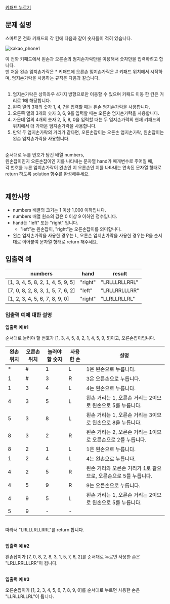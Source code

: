 <a href="https://programmers.co.kr/learn/courses/30/lessons/67256">키패드 누르기</a>

## 문제 설명

스마트폰 전화 키패드의 각 칸에 다음과 같이 숫자들이 적혀 있습니다.<br />

![kakao_phone1](https://user-images.githubusercontent.com/55906697/135719107-cf622a3d-8e2f-4767-b4da-3141a00ee320.png)

이 전화 키패드에서 왼손과 오른손의 엄지손가락만을 이용해서 숫자만을 입력하려고 합니다.<br />
맨 처음 왼손 엄지손가락은 \* 키패드에 오른손 엄지손가락은 # 키패드 위치에서 시작하며, 엄지손가락을 사용하는 규칙은 다음과 같습니다.<br /><br />

1. 엄지손가락은 상하좌우 4가지 방향으로만 이동할 수 있으며 키패드 이동 한 칸은 거리로 1에 해당합니다.
2. 왼쪽 열의 3개의 숫자 1, 4, 7을 입력할 때는 왼손 엄지손가락을 사용합니다.
3. 오른쪽 열의 3개의 숫자 3, 6, 9를 입력할 때는 오른손 엄지손가락을 사용합니다.<br />
4. 가운데 열의 4개의 숫자 2, 5, 8, 0을 입력할 때는 두 엄지손가락의 현재 키패드의 위치에서 더 가까운 엄지손가락을 사용합니다.<br />
5. 만약 두 엄지손가락의 거리가 같다면, 오른손잡이는 오른손 엄지손가락, 왼손잡이는 왼손 엄지손가락을 사용합니다.<br /><br />

순서대로 누를 번호가 담긴 배열 numbers, <br />왼손잡이인지 오른손잡이인 지를 나타내는 문자열 hand가 매개변수로 주어질 때, <br />
각 번호를 누른 엄지손가락이 왼손인 지 오른손인 지를 나타내는 연속된 문자열 형태로 return 하도록 solution 함수를 완성해주세요.<br /><br />

## 제한사항

- numbers 배열의 크기는 1 이상 1,000 이하입니다.
- numbers 배열 원소의 값은 0 이상 9 이하인 정수입니다.
- hand는 "left" 또는 "right" 입니다.
  - "left"는 왼손잡이, "right"는 오른손잡이를 의미합니다.
- 왼손 엄지손가락을 사용한 경우는 L, 오른손 엄지손가락을 사용한 경우는 R을 순서대로 이어붙여 문자열 형태로 return 해주세요.

## 입출력 예

| numbers                           | hand    | result        |
| --------------------------------- | ------- | ------------- |
| [1, 3, 4, 5, 8, 2, 1, 4, 5, 9, 5] | "right" | "LRLLLRLLRRL" |
| [7, 0, 8, 2, 8, 3, 1, 5, 7, 6, 2] | "left"  | "LRLLRRLLLRR" |
| [1, 2, 3, 4, 5, 6, 7, 8, 9, 0]    | "right" | "LLRLLRLLRL"  |

### 입출력 예에 대한 설명

<b> 입출력 예 #1</b><br/>

순서대로 눌러야 할 번호가 [1, 3, 4, 5, 8, 2, 1, 4, 5, 9, 5]이고, 오른손잡이입니다.<br/>

| 왼손 위치 | 오른손 위치 | 눌러야 할 숫자 | 사용한 손 | 설명                                                             |
| --------- | ----------- | -------------- | --------- | ---------------------------------------------------------------- |
| \*        | #           | 1              | L         | 1은 왼손으로 누릅니다.                                           |
| 1         | #           | 3              | R         | 3은 오른손으로 누릅니다.                                         |
| 1         | 3           | 4              | L         | 4는 왼손으로 누릅니다.                                           |
| 4         | 3           | 5              | L         | 왼손 거리는 1, 오른손 거리는 2이므로 왼손으로 5를 누릅니다.      |
| 5         | 3           | 8              | L         | 왼손 거리는 1, 오른손 거리는 3이므로 왼손으로 8을 누릅니다.      |
| 8         | 3           | 2              | R         | 왼손 거리는 2, 오른손 거리는 1이므로 오른손으로 2를 누릅니다.    |
| 8         | 2           | 1              | L         | 1은 왼손으로 누릅니다.                                           |
| 1         | 2           | 4              | L         | 4는 왼손으로 누릅니다.                                           |
| 4         | 2           | 5              | R         | 왼손 거리와 오른손 거리가 1로 같으므로, 오른손으로 5를 누릅니다. |
| 4         | 5           | 9              | R         | 9는 오른손으로 누릅니다.                                         |
| 4         | 9           | 5              | L         | 왼손 거리는 1, 오른손 거리는 2이므로 왼손으로 5를 누릅니다.      |
| 5         | 9           | -              | -         |

<br/>
따라서 "LRLLLRLLRRL"를 return 합니다.<br/><br/>

<b>입출력 예 #2</b><br/>

왼손잡이가 [7, 0, 8, 2, 8, 3, 1, 5, 7, 6, 2]를 순서대로 누르면 사용한 손은 "LRLLRRLLLRR"이 됩니다.<br/><br/>

<b>입출력 예 #3</b><br/>

오른손잡이가 [1, 2, 3, 4, 5, 6, 7, 8, 9, 0]를 순서대로 누르면 사용한 손은 "LLRLLRLLRL"이 됩니다.<br/><br/>

